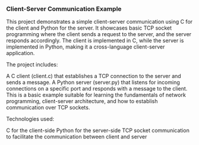 ### Client-Server Communication Example
This project demonstrates a simple client-server communication using C for the client and Python for the server. It showcases basic TCP socket programming where the client sends a request to the server, and the server responds accordingly. The client is implemented in C, while the server is implemented in Python, making it a cross-language client-server application.

The project includes:

A C client (client.c) that establishes a TCP connection to the server and sends a message.
A Python server (server.py) that listens for incoming connections on a specific port and responds with a message to the client.
This is a basic example suitable for learning the fundamentals of network programming, client-server architecture, and how to establish communication over TCP sockets.

Technologies used:

C for the client-side
Python for the server-side
TCP socket communication to facilitate the communication between client and server
